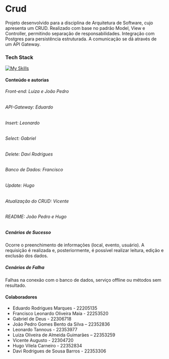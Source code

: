 
# Crud

Projeto desenvolvido para a disciplina de Arquitetura de Software, cujo apresenta um CRUD.
Realizado com base no padrão Model, View e Controller, permitindo separação de responsabilidades. Integração com Postgres para persistência estruturada. A comunicação se dá através de um API Gateway.

### Tech Stack

[![My Skills](https://skillicons.dev/icons?i=ts,js,java,html)](https://skillicons.dev)

#### Conteúdo e autorias

###### Front-end: Luiza e João Pedro

###### API-Gateway: Eduardo

###### Insert: Leonardo

###### Select: Gabriel

###### Delete: Davi Rodrigues

###### Banco de Dados: Francisco

###### Update: Hugo

###### Atualização do CRUD: Vicente

###### README: João Pedro e Hugo

##### Cenários de Sucesso
Ocorre o preenchimento de informações (local, evento, usuário). A requisição é realizada e, posteriormente, é possível realizar leitura, edição e exclusão dos dados.
##### Cenários de Falha
Falhas na conexão com o banco de dados, serviço offline ou métodos sem resultado.

#### Colaboradores

- Eduardo Rodrigues Marques - 22205135 
- Francisco Leonardo Oliveira Maia - 22253520 
- Gabriel de Deus - 22306718 
- João Pedro Gomes Bento da Silva – 22352836 
- Leonardo Tannous - 22353977 
- Luiza Oliveira de Almeida Guimarães – 22353259 
- Vicente Augusto - 22304720 
- Hugo Vilela Carneiro - 22352834
- Davi Rodrigues de Sousa Barros - 22353306
